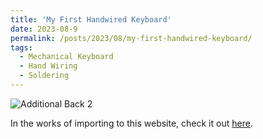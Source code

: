 ```yaml
---
title: 'My First Handwired Keyboard'
date: 2023-08-9
permalink: /posts/2023/08/my-first-handwired-keyboard/
tags:
  - Mechanical Keyboard
  - Hand Wiring
  - Soldering
---
```


![Additional Back 2](https://github.com/MadduxMadayag/madduxmadayag.github.io/assets/122325135/536641ce-84a9-42ca-9383-70185e05ada8)

In the works of importing to this website, check it out [here](https://github.com/MadduxMadayag/C-13XPersonalProject).
